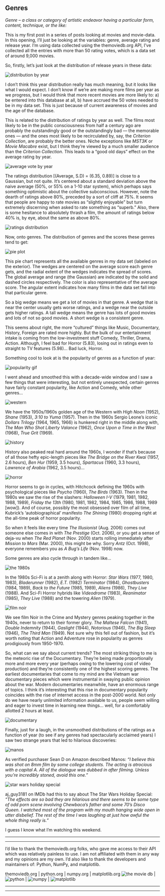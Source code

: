Genres
---

*Genre – a class or category of artistic endeavor having a particular form, content, technique, or the like:*

This is my first post in a series of posts looking at movies and movie-data. In this opening, I’ll just be looking at the variables: genre, average rating and release year. I’m using data collected using the themoviedb.org API, I’ve collected all the entries with more than 50 rating votes, which is a data set of around 9,000 movies.

So, firstly, let’s just look at the distribution of release years in these data:


![distribution by year](../assets/post1/years.png)

I don’t think this year distribution really has much meaning, but it looks like what I would expect. I don’t know if we’re are making more films per year as we progress, but I would think that more recent movies are more likely to: a) be entered into this database at all, b) have accrued the 50 votes needed to be in my data set. This is just because of current awareness of movies and the age of the database.

This is related to the distribution of ratings by year as well. The films most likely to be in the public consciousness from half a century ago are probably the outstandingly good or the outstandingly bad — the memorable ones — and the ones most likely to be recirculated by, say, the *Criterion Collection*, are probably the better ones. Niche exceptions like *MST3K* or *Movie Macabre* exist, but I think they’re viewed by a much smaller audience than the *Criterion Collection*. This leads to a “good old days” effect on the average rating by year.

![average vote by year](../assets/post1/average_vote.png)

The ratings distribution [(Average, S.D) = (6.35, 0.89)] is close to a Gaussian, but not quite. It’s centered about a standard deviation above the naive average (50%, or 55% on a 1-10 star system), which perhaps says something optimistic about the collective subconscious. However, note the dearth of ratings above 80%, preceded by a sort of cliff at 75%. It seems that people are happy to rate movies as “slightly enjoyable” but turn extremely discerning when asked to rate something as “superb.” Also, there is some hesitance to absolutely thrash a film, the amount of ratings below 40% is, by eye, about the same as above 80%.

![ratings distribution](../assets/post1/ratings.png)

Now, onto genres. The distribution of genres and the scores these genres tend to get:

![pie plot](../assets/post1/pie92.png)

This pie chart represents all the available genres in my data set (labeled on the exterior). The wedges are centered on the average score each genre gets, and the radial extent of the wedges indicates the spread of scores. The global average and range (the Gaussian) are indicated by the solid and dashed circles respectively. The color is also representative of the average score. The angular extent indicates how many films in the data set fall into that particular genre.

So a big wedge means we get a lot of movies in that genre. A wedge that is near the center usually gets worse ratings, and a wedge near the outside gets higher ratings. A tall wedge means the genre has lots of good movies and lots of not so good movies. A short wedge is a consistent genre.

This seems about right, the more “cultured” things like Music, Documentary, History, Foreign are rated more highly. But the bulk of our entertainment intake is coming from the low-investment stuff Comedy, Thriller, Drama, Action. Although, I feel bad for Horror (5.83), losing out in ratings even to straight to TV features (5.98)… Bad luck, Horror.

Something cool to look at is the popularity of genres as a function of year:

![popularity gif](../assets/post1/animated.gif)

I went ahead and smoothed this with a decade-wide window and I saw a few things that were interesting, but not entirely unexpected, certain genres have fairly constant popularity, like Action and Comedy, while other genres…

![western](../assets/post1/western.png)

We have the 1950s/1960s golden age of the Western with *High Noon* (1952), *Shane* (1953), *3:10 to Yuma* (1957). Then in the 1960s Sergio Leone’s iconic *Dollars Trilogy* (1964, 1965, 1966) is hunkered right in the middle along with, *The Man Who Shot Liberty Valance* (1962), *Once Upon a Time in the West* (1968), *True Grit* (1969).

![history](../assets/post1/history.png)

History also peaked real hard around the 1960s, I wonder if that’s because of all those hefty epic-length pieces like *The Bridge on the River Kwai* (1957, 2.6 hours), *Ben Hur* (1959, 3.5 hours), *Spartacus* (1960, 3.3 hours), *Lawrence of Arabia* (1962, 3.5 hours)…

![horror](../assets/post1/horror.png)

Horror seems to go in cycles, with Hitchcock defining the 1960s with psychological pieces like *Psycho* (1960), *The Birds* (1963). Then in the 1980s we saw the rise of the slashers: *Halloween I-V* (1979, 1981, 1982, 1988, 1989), *Friday the 13th* (1980, 1981, 1982, 1984, 1985, 1986, 1988, 1989 [wow]). And of course, possibly the most obsessed over film of all time, Kubrick’s ‘autobiographical’ manifesto *The Shining* (1980) dropping right at the all-time peak of horror popularity.

So when it feels like every time *The Illusionist* (Aug. 2006) comes out someone else comes in with *The Prestige* (Oct. 2006), or you get a sense of deja-vu when *The Red Planet* (Nov. 2000) starts rolling immediately after *Mission to Mars* (Mar. 2000), this might be why. Sorry *Antz* (Oct. 1998), everyone remembers you as *A Bug’s Life* (Nov. 1998) now.

Some genres are also cycle through in tandem like…

![the 1980s](../assets/post1/1980s.png)

In the 1980s Sci-Fi is at a zenith along with Horror: *Star Wars* (1977, 1980, 1983), *Bladerunner* (1982), *E.T.* (1982) *Terminator* (1984), *Ghostbusters* (1984, 1989), *Back to the Future* (1985, 1989), *Aliens* (1986), *They Live* (1988). And Sci-Fi Horror hybrids like *Videodrome* (1983), *Reanimator* (1985), *They Live* (1988) and the towering *Alien* (1979).

![film noir](../assets/post1/noir.png)

We see film Noir in the Crime and Mystery genres peaking together in the 1940s, never to return to their former glory. *The Maltese Falcon* (1941), *Double Indemnity* (1944), *Gaslight* (1944), *Notorious* (1946), *The Big Sleep* (1946), *The Third Man* (1949). Not sure why this fell out of fashion, but it’s worth noting that Action and Adventure rose in popularity as genres prodigiously from 1950-1970.

So, what can we say about current trends? The most striking thing to me is the meteoric rise of the Documentary. They’re being made proportionally more and more every year (perhaps owing to the lowering cost of video production) and they’re consistently one of the highest scoring genres. The earliest documentaries that come to my mind are the Vietnam war documentary pieces which were instrumental in swaying public opinion about the war. Modern documentaries meanwhile, have an enormous range of topics. I think it’s interesting that this rise in documentary popularity coincides with the rise of internet access in the post-2000 world. Not only do we have nearly unlimited information available to us, people seem willing and eager to invest time in learning new things… well, for a comfortably allotted 2 hours at least.

![documentary](../assets/post1/documentary.png)

Finally, just for a laugh, in the unsmoothed distributions of the ratings as a function of year (to see if any genres had spectacularly acclaimed years) I saw two strange years that led to hilarious discoveries:

![manos](../assets/post1/manos.png)

As verified purchaser Sean D on Amazon described Manos: *“I believe this was shot on 8mm film by some college students. The acting is atrocious with a capital A. All of the dialogue was dubbed in after filming. Unless you’re incredibly stoned, avoid this one.”*

![star wars holiday special](../assets/post1/starwars.png)

aj_guy3181 on IMDb had this to say about The Star Wars Holiday Special: *“The effects are so bad they are hilarious and there seems to be some type of odd porn scene involving Chewbaca’s father and some 70’s Disco Queen. I watched most of the program with my mouth hanging wide open in utter disbelief. The rest of the time I was laughing at just how awful the whole thing really is.”*

I guess I know what I’m watching this weekend.

---
---

I’d like to thank the themoviedb.org folks, who gave me access to their API which was relatively painless to use. I am not affiliated with them in any way and my opinions are my own. I’d also like to thank the developers and maintainers of: Python, NumPy, and matplotlib.

themoviedb.org | python.org | numpy.org | matplotlib.org
![the movie db](../assets/credit/tmdb.png) | ![python](../assets/credit/python.png) | ![numpy](../assets/credit/numpy.png) | ![matplotlib](../assets/credit/mpl.png)


---
---
